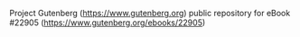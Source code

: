 Project Gutenberg (https://www.gutenberg.org) public repository for eBook #22905 (https://www.gutenberg.org/ebooks/22905)
